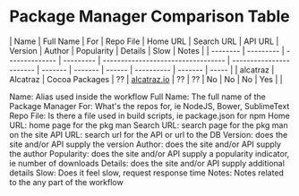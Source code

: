 # Package Manager Comparison Table

| Name     | Full Name | For            | Repo File | Home URL                           | Search URL              | API URL | Version | Author | Popularity | Details | Slow | Notes |
| -------- | --------- | -------------- | --------- | ---------------------------------- | ----------------------- | ------- | ------- | ------ | ---------- | ------- | ----- |
| alcatraz | Alcatraz  | Cocoa Packages | ??        | [alcatraz.io](http://alcatraz.io/) | ??                      | ??      | No      | No     | No         | Yes     |       |






Name: Alias used inside the workflow
Full Name: The full name of the Package Manager
For: What's the repos for, ie NodeJS, Bower, SublimeText
Repo File: Is there a file used in build scripts, ie package.json for npm
Home URL: home page for the pkg man
Search URL: search page for the pkg man on the site
API URL: search url for the API or url to the DB
Version: does the site and/or API supply the version
Author:  does the site and/or API supply the author
Popularity:  does the site and/or API supply a popularity indicator, ie number of downloads
Details: does the site and/or API supply additional details
Slow: Does it feel slow, request response time
Notes: Notes related to the any part of the workflow
